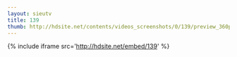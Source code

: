 ```yaml
---
layout: sieutv
title: 139
thumb: http://hdsite.net/contents/videos_screenshots/0/139/preview_360p.mp4.jpg
---
```

{% include iframe src='http://hdsite.net/embed/139' %}
 
